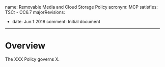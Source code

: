 name: Removable Media and Cloud Storage Policy
acronym: MCP
satisfies:
  TSC:
    - CC6.7
majorRevisions:
  - date: Jun 1 2018
    comment: Initial document
---

# Overview

The XXX Policy governs X.
